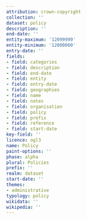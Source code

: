 ```yaml
---
attribution: crown-copyright
collection: ''
dataset: policy
description: ''
end-date: ''
entity-maximum: '12099999'
entity-minimum: '12000000'
entry-date: ''
fields:
- field: categories
- field: description
- field: end-date
- field: entity
- field: entry-date
- field: geographies
- field: name
- field: notes
- field: organisation
- field: policy
- field: prefix
- field: reference
- field: start-date
key-field: ''
licence: ogl3
name: Policy
paint-options: ''
phase: alpha
plural: Policies
prefix: ''
realm: dataset
start-date: ''
themes:
- administrative
typology: policy
wikidata: ''
wikipedia: ''
---
```

